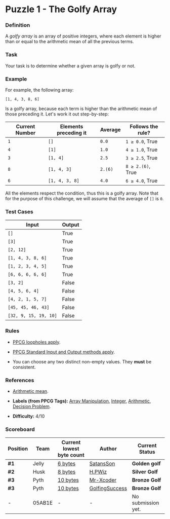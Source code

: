 # Puzzle 1 - The Golfy Array

### Definition

A *golfy array* is an array of positive integers, where each element is higher than or equal to the arithmetic mean of all the previous terms. 

### Task

Your task is to determine whether a given array is golfy or not.

### Example

For example, the following array:

    [1, 4, 3, 8, 6]
    
Is a golfy array, because each term is higher than the arithmetic mean of those preceding it. Let's work it out step-by-step:

|Current Number|Elements preceding it|Average|Follows the rule?|
|--------------|---------------------|-------|-----------------|
|`1`|`[]`|`0.0`|`1 ≥ 0.0`, True|
|`4`|`[1]`|`1.0`|`4 ≥ 1.0`, True|
|`3`|`[1, 4]`|`2.5`|`3 ≥ 2.5`, True|
|`8`|`[1, 4, 3]`|`2.(6)`|`8 ≥ 2.(6)`, True|
|`6`|`[1, 4, 3, 8]`|`4.0`|`6 ≥ 4.0`, True|

All the elements respect the condition, thus this is a golfy array. Note that for the purpose of this challenge, we will assume that the average of `[]` is `0`.

### Test Cases

|Input|Output|
|-----|------|
|`[]`|True|
|`[3]`|True|
|`[2, 12]`|True|
|`[1, 4, 3, 8, 6]`|True|
|`[1, 2, 3, 4, 5]`|True|
|`[6, 6, 6, 6, 6]`|True|
|`[3, 2]`|False|
|`[4, 5, 6, 4]`|False|
|`[4, 2, 1, 5, 7]`|False|
|`[45, 45, 46, 43]`|False|
|`[32, 9, 15, 19, 10]`|False|

### Rules

- [PPCG loopholes apply](https://codegolf.meta.stackexchange.com/questions/1061/loopholes-that-are-forbidden-by-default).

- [PPCG Standard Input and Output methods apply](https://codegolf.meta.stackexchange.com/questions/2447/default-for-code-golf-input-output-methods).

- You can choose any two distinct non-empty values. They **must** be consistent.

### References 

- [Arithmetic mean](https://en.wikipedia.org/wiki/Arithmetic_mean).

- **Labels (from PPCG Tags):** [Array Manipulation](https://codegolf.stackexchange.com/questions/tagged/array-manipulation), [Integer](https://codegolf.stackexchange.com/questions/tagged/integer), [Arithmetic](https://codegolf.stackexchange.com/questions/tagged/arithmetic), [Decision Problem](https://codegolf.stackexchange.com/questions/tagged/decision-problem).

- **Difficulty:** 4/10

### Scoreboard

|Position|Team|Current lowest byte count|Author|Current Status|
|--------|----|-------------------------|------|------|
|**#1**|Jelly|[6 bytes](https://github.com/Mr-Xcoder/CodeGolf-Hackathon/blob/master/Puzzle%201/solutions/Jelly%20team/Jelly.md)|[SatansSon](https://github.com/SatansSon)|**Golden golf**|
|**#2**|Husk|[8 bytes](https://github.com/Mr-Xcoder/CodeGolf-Hackathon/blob/master/Puzzle%201/solutions/Husk%20Team/Husk.md)|[H.PWiz](https://codegolf.stackexchange.com/users/71256/h-pwiz)|**Silver Golf**|
|**#3**|Pyth|[10 bytes](https://github.com/Mr-Xcoder/CodeGolf-Hackathon/blob/master/Puzzle%201/solutions/Pyth%20team/Pyth.md)|[Mr-Xcoder](https://github.com/Mr-Xcoder)|**Bronze Golf**|
|**#3**|Pyth|[10 bytes](https://github.com/Mr-Xcoder/CodeGolf-Hackathon/blob/master/Puzzle%201/solutions/Pyth%20team/Pyth2.md)|[GolfingSuccess](https://github.com/GolfingSuccess)|**Bronze Golf**|
|-|05AB1E|-|-|No submission yet.|
